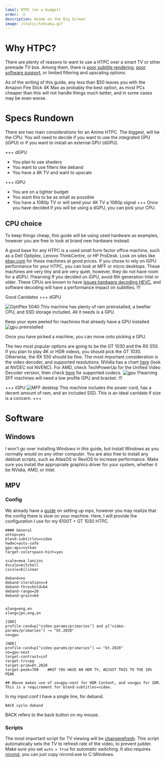 ```yaml
---
label: HTPC (on a budget)
order: -2
description: Anime on the Big Screen
image: /static/tohsaka.gif
---
```


# Why HTPC?

There are plenty of reasons to want to use a HTPC over a smart TV or other premade TV box. Among them, there is [poor subtitle rendering](https://cdn.discordapp.com/attachments/930734323353677854/1137931348510785586/Kodi_20230806_190720_Record.mp4), [poor software support](https://github.com/mpv-android/mpv-android/issues/12), or limited filtering and upscaling options.

As of the writing of this guide, any less than $50 leaves you with the Amazon Fire Stick 4K Max as probably the best option, as most PCs cheaper than this will not handle things much better, and in some cases may be even worse. 


# Specs Rundown

There are two main considerations for an Anime HTPC. The biggest, will be the CPU. You will need to decide if you want to use the integrated GPU (iGPU) or if you want to install an external GPU (dGPU). 


+++ dGPU

  - You plan to use shaders
  - You want to use filters like deband
  - You have a 4K TV and want to upscale

+++ iGPU

  - You are on a tighter budget
  - You want this to be as small as possible
  - You have a 1080p TV or will send your 4K TV a 1080p signal
+++
Once you have decided if you will be using a dGPU, you can pick your CPU.

## CPU choice
To keep things cheap, this guide will be using used hardware as examples, however you are free to look at brand new hardware instead. 

A good base for any HTPC is a used small form factor office machine, such as a Dell Optiplex, Lenovo ThinkCentre, or HP ProDesk. Look on sites like [ebay.com](https://ebay.com) for these machines at good prices. 
If you chose to rely on iGPU performance for your HTPC, you can look at MFF or micro desktops. These machines are very tiny and are very quiet, however, they do not have room for a dGPU.
!!!warning
If you decided on iGPU, avoid 6th generation Intel or older. These CPUs are known to have [issues hardware decoding HEVC](https://github.com/mpv-player/mpv/issues/12154), and software decoding will have a performance impact on subtitles.
!!!

Good Canidates
+++ dGPU

![OptiPlex 5040](https://github.com/guyman624/thewiki/assets/82007920/bc6a1940-3cda-4bf6-94cd-5c14f72e79a1)
This machine has plenty of ram preinstalled, a beefier CPU, and SSD storage included. All it needs is a GPU.

Keep your eyes peeled for machines that already have a GPU installed
![gpu preinstalled](https://github.com/guyman624/thewiki/assets/82007920/d5ad6390-b4e4-4f31-ad16-0ef33f7411c0)

Once you have picked a machine, you can move onto picking a GPU.

The two most popular options are going to be the GT 1030 and the RX 550. If you plan to play 4K or HDR videos, you should pick the GT 1030. Otherwise, the RX 550 should be fine. 
The most important consideration is the video decoder, and supported resolutions. NVidia has a chart [here](https://developer.nvidia.com/video-encode-and-decode-gpu-support-matrix-new) (look at NVDEC not NVENC). For AMD, check TechPowerUp for the Unified Video Decoder version, then check [here](https://en.wikipedia.org/wiki/Unified_Video_Decoder#Format_support) for supported codecs.
![gpu](https://github.com/guyman624/thewiki/assets/82007920/6aca03ab-155d-499a-b38c-aadd7c9d0004)
!!!warning
SFF machines will need a low profile GPU and bracket.
!!!

+++ iGPU
![MFF desktop](https://github.com/guyman624/thewiki/assets/82007920/5cbe1a4e-7b82-4136-992c-4427597487da)
This machine includes the power cord, has a decent amount of ram, and an included SSD. This is an ideal canidate if size is a concern. 
+++

# Software
## Windows
I won't go over installing Windows in this guide, but install Windows as you normally would on any other computer. You are also free to install any debloat scripts, such as AtlasOS or ReviOS to increase performance. Make sure you install the appropriate graphics driver for your system, whether it be NVidia, AMD, or Intel.
## MPV
### Config
We already have a [guide](/../tutorials/mpv.md) on setting up mpv, however you may realize that the config there is slow on your machine. Here, I will provide the configuration I use for my 6100T + GT 1030 HTPC.
```
#### General
ontop=yes
blend-subtitles=video
hwdec=auto-safe
gpu-api=vulkan
target-colorspace-hint=yes

scale=ewa_lanczos
dscale=mitchell
cscale=bilinear

deband=no
deband-iterations=4
deband-threshold=64
deband-range=20
deband-grain=64


alang=eng,en
slang=jpn,eng,en

[SDR]
profile-cond=p["video-params/primaries"] and p["video-params/primaries"] ~= "bt.2020"
vo=gpu

[HDR]
profile-cond=p["video-params/primaries"] == "bt.2020"
vo=gpu-next
target-contrast=inf
target-trc=pq
target-prim=bt.2020
target-peak=700    ##IF YOU HAVE AN HDR TV, ADJUST THIS TO THE 10% PEAK

## Above makes use of vo=gpu-next for HDR Content, and vo=gpu for SDR. This is a requirement for blend-subtitles=video.

```
In my input.conf I have a single line, for deband.
```
BACK cycle deband
```
BACK refers to the back button on my mouse.

### Scripts
The most important script for TV viewing will be [changerefresh](https://github.com/CogentRedTester/mpv-changerefresh). 
This script automatically sets the TV to refresh rate of the video, to prevent judder. Make sure you set `auto = true` for automatic switching.
It also requires [nircmd](https://www.nirsoft.net/utils/nircmd-x64.zip), you can just copy nircmd.exe to C:\Windows.

